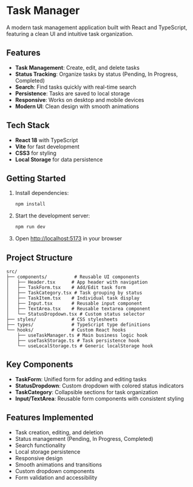 # Task Manager

A modern task management application built with React and TypeScript, featuring a clean UI and intuitive task organization.

## Features

- **Task Management**: Create, edit, and delete tasks
- **Status Tracking**: Organize tasks by status (Pending, In Progress, Completed)
- **Search**: Find tasks quickly with real-time search
- **Persistence**: Tasks are saved to local storage
- **Responsive**: Works on desktop and mobile devices
- **Modern UI**: Clean design with smooth animations

## Tech Stack

- **React 18** with TypeScript
- **Vite** for fast development
- **CSS3** for styling
- **Local Storage** for data persistence

## Getting Started

1. Install dependencies:

   ```bash
   npm install
   ```

2. Start the development server:

   ```bash
   npm run dev
   ```

3. Open [http://localhost:5173](http://localhost:5173) in your browser

## Project Structure

```
src/
├── components/          # Reusable UI components
│   ├── Header.tsx      # App header with navigation
│   ├── TaskForm.tsx    # Add/Edit task form
│   ├── TaskCategory.tsx # Task grouping by status
│   ├── TaskItem.tsx    # Individual task display
│   ├── Input.tsx       # Reusable input component
│   ├── TextArea.tsx    # Reusable textarea component
│   └── StatusDropdown.tsx # Custom status selector
├── styles/             # CSS stylesheets
├── types/              # TypeScript type definitions
└── hooks/              # Custom React hooks
    ├── useTaskManager.ts # Main business logic hook
    ├── useTaskStorage.ts # Task persistence hook
    └── useLocalStorage.ts # Generic localStorage hook
```

## Key Components

- **TaskForm**: Unified form for adding and editing tasks
- **StatusDropdown**: Custom dropdown with colored status indicators
- **TaskCategory**: Collapsible sections for task organization
- **Input/TextArea**: Reusable form components with consistent styling

## Features Implemented

- Task creation, editing, and deletion
- Status management (Pending, In Progress, Completed)
- Search functionality
- Local storage persistence
- Responsive design
- Smooth animations and transitions
- Custom dropdown components
- Form validation and accessibility
